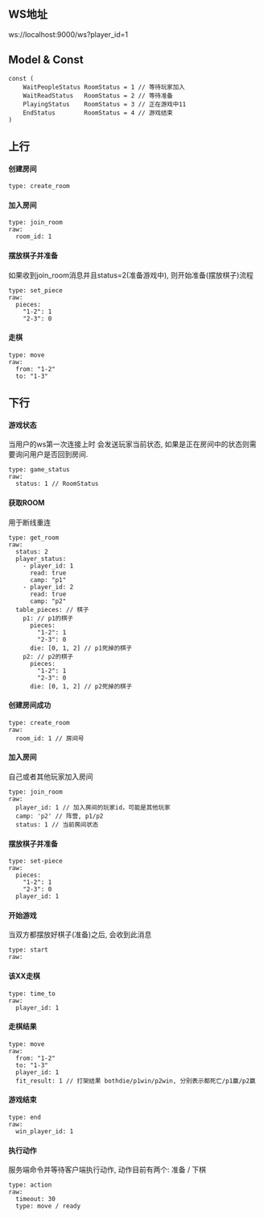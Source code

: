 ## WS地址
ws://localhost:9000/ws?player_id=1

## Model & Const
```
const (
	WaitPeopleStatus RoomStatus = 1 // 等待玩家加入
	WaitReadStatus   RoomStatus = 2 // 等待准备
	PlayingStatus    RoomStatus = 3 // 正在游戏中11
	EndStatus        RoomStatus = 4 // 游戏结束
)
```

## 上行
#### 创建房间
```
type: create_room
```

#### 加入房间
```
type: join_room
raw: 
  room_id: 1
```
#### 摆放棋子并准备
如果收到join_room消息并且status=2(准备游戏中), 则开始准备(摆放棋子)流程

```
type: set_piece
raw: 
  pieces: 
    "1-2": 1
    "2-3": 0
```
#### 走棋

```
type: move
raw: 
  from: "1-2"
  to: "1-3"
```

## 下行

#### 游戏状态
当用户的ws第一次连接上时 会发送玩家当前状态, 如果是正在房间中的状态则需要询问用户是否回到房间.

```
type: game_status
raw:
  status: 1 // RoomStatus
```

#### 获取ROOM
用于断线重连
```
type: get_room
raw: 
  status: 2
  player_status: 
    - player_id: 1
      read: true
      camp: "p1"
    - player_id: 2
      read: true
      camp: "p2"
  table_pieces: // 棋子
    p1: // p1的棋子
      pieces:
        "1-2": 1
        "2-3": 0
      die: [0, 1, 2] // p1死掉的棋子
    p2: // p2的棋子
      pieces:
        "1-2": 1
        "2-3": 0
      die: [0, 1, 2] // p2死掉的棋子

```

#### 创建房间成功
```
type: create_room
raw: 
  room_id: 1 // 房间号
```

#### 加入房间
自己或者其他玩家加入房间

```
type: join_room
raw:
  player_id: 1 // 加入房间的玩家id，可能是其他玩家
  camp: 'p2' // 阵营, p1/p2
  status: 1 // 当前房间状态
```

#### 摆放棋子并准备
```
type: set-piece
raw: 
  pieces: 
    "1-2": 1
    "2-3": 0
  player_id: 1 
```
#### 开始游戏
当双方都摆放好棋子(准备)之后, 会收到此消息

```
type: start
raw: 
```

#### 该XX走棋

```
type: time_to
raw: 
  player_id: 1
```

#### 走棋结果

```
type: move
raw: 
  from: "1-2"
  to: "1-3"
  player_id: 1
  fit_result: 1 // 打架结果 bothdie/p1win/p2win, 分别表示都死亡/p1赢/p2赢
```

#### 游戏结束

```
type: end
raw: 
  win_player_id: 1
```

#### 执行动作
服务端命令并等待客户端执行动作, 动作目前有两个: 准备 / 下棋

```
type: action
raw: 
  timeout: 30
  type: move / ready
```
